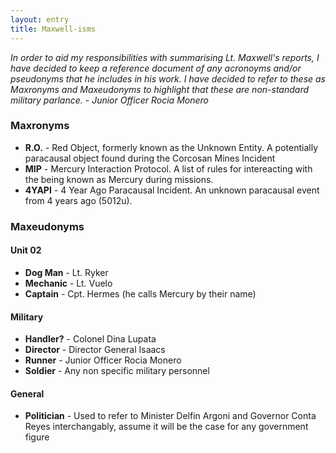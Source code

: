 ```yaml
---
layout: entry
title: Maxwell-isms
---
```


_In order to aid my responsibilities with summarising Lt. Maxwell's reports, I have decided to keep a reference document of any acronoyms and/or pseudonyms that he includes in his work. I have decided to refer to these as Maxronyms and Maxeudonyms to highlight that these are non-standard military parlance. - Junior Officer Rocia Monero_

### Maxronyms
- **R.O.** - Red Object, formerly known as the Unknown Entity. A potentially paracausal object found during the Corcosan Mines Incident
- **MIP** - Mercury Interaction Protocol. A list of rules for intereacting with the being known as Mercury during missions.
- **4YAPI** - 4 Year Ago Paracausal Incident. An unknown paracausal event from 4 years ago (5012u).

### Maxeudonyms
#### Unit 02
- **Dog Man** - Lt. Ryker
- **Mechanic** - Lt. Vuelo
- **Captain** - Cpt. Hermes (he calls Mercury by their name)

#### Military 
- **Handler?** - Colonel Dina Lupata 
- **Director** - Director General Isaacs
- **Runner** - Junior Officer Rocia Monero
- **Soldier** - Any non specific military personnel 

#### General 
- **Politician** - Used to refer to Minister Delfin Argoni and Governor Conta Reyes interchangably, assume it will be the case for any government figure